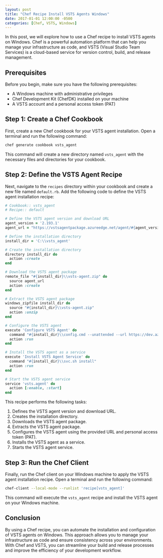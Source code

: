 ```yaml
---
layout: post
title: "Chef Recipe Install VSTS Agents Windows"
date: 2017-01-01 12:00:00 -0500
categories: [Chef, VSTS, Windows]
---
```


In this post, we will explore how to use a Chef recipe to install VSTS agents on Windows. Chef is a powerful automation platform that can help you manage your infrastructure as code, and VSTS (Visual Studio Team Services) is a cloud-based service for version control, build, and release management.

## Prerequisites

Before you begin, make sure you have the following prerequisites:

- A Windows machine with administrative privileges
- Chef Development Kit (ChefDK) installed on your machine
- A VSTS account and a personal access token (PAT)

## Step 1: Create a Chef Cookbook

First, create a new Chef cookbook for your VSTS agent installation. Open a terminal and run the following command:

```sh
chef generate cookbook vsts_agent
```

This command will create a new directory named `vsts_agent` with the necessary files and directories for your cookbook.

## Step 2: Define the VSTS Agent Recipe

Next, navigate to the `recipes` directory within your cookbook and create a new file named `default.rb`. Add the following code to define the VSTS agent installation recipe:

```ruby
# Cookbook:: vsts_agent
# Recipe:: default

# Define the VSTS agent version and download URL
agent_version = '2.193.1'
agent_url = "https://vstsagentpackage.azureedge.net/agent/#{agent_version}/vsts-agent-win-x64-#{agent_version}.zip"

# Define the installation directory
install_dir = 'C:\\vsts_agent'

# Create the installation directory
directory install_dir do
  action :create
end

# Download the VSTS agent package
remote_file "#{install_dir}\\vsts-agent.zip" do
  source agent_url
  action :create
end

# Extract the VSTS agent package
windows_zipfile install_dir do
  source "#{install_dir}\\vsts-agent.zip"
  action :unzip
end

# Configure the VSTS agent
execute 'Configure VSTS Agent' do
  command "#{install_dir}\\config.cmd --unattended --url https://dev.azure.com/your_organization --auth pat --token your_pat --pool default --agent $(hostname)"
  action :run
end

# Install the VSTS agent as a service
execute 'Install VSTS Agent Service' do
  command "#{install_dir}\\svc.sh install"
  action :run
end

# Start the VSTS agent service
service 'vsts.agent' do
  action [:enable, :start]
end
```

This recipe performs the following tasks:

1. Defines the VSTS agent version and download URL.
2. Creates the installation directory.
3. Downloads the VSTS agent package.
4. Extracts the VSTS agent package.
5. Configures the VSTS agent using the provided URL and personal access token (PAT).
6. Installs the VSTS agent as a service.
7. Starts the VSTS agent service.

## Step 3: Run the Chef Client

Finally, run the Chef client on your Windows machine to apply the VSTS agent installation recipe. Open a terminal and run the following command:

```sh
chef-client --local-mode --runlist 'recipe[vsts_agent]'
```

This command will execute the `vsts_agent` recipe and install the VSTS agent on your Windows machine.

## Conclusion

By using a Chef recipe, you can automate the installation and configuration of VSTS agents on Windows. This approach allows you to manage your infrastructure as code and ensure consistency across your environments. With Chef and VSTS, you can streamline your build and release processes and improve the efficiency of your development workflow.
